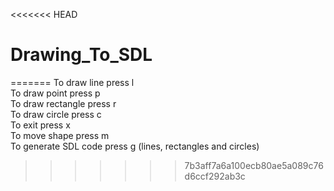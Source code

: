<<<<<<< HEAD
# Drawing_To_SDL
=======
To draw line press l <br>
To draw point press p <br>
To draw rectangle press r <br>
To draw circle press c <br>
To exit press x <br>
To move shape press m <br>
To generate SDL code press g (lines, rectangles and circles) <br>
>>>>>>> 7b3aff7a6a100ecb80ae5a089c76d6ccf292ab3c

